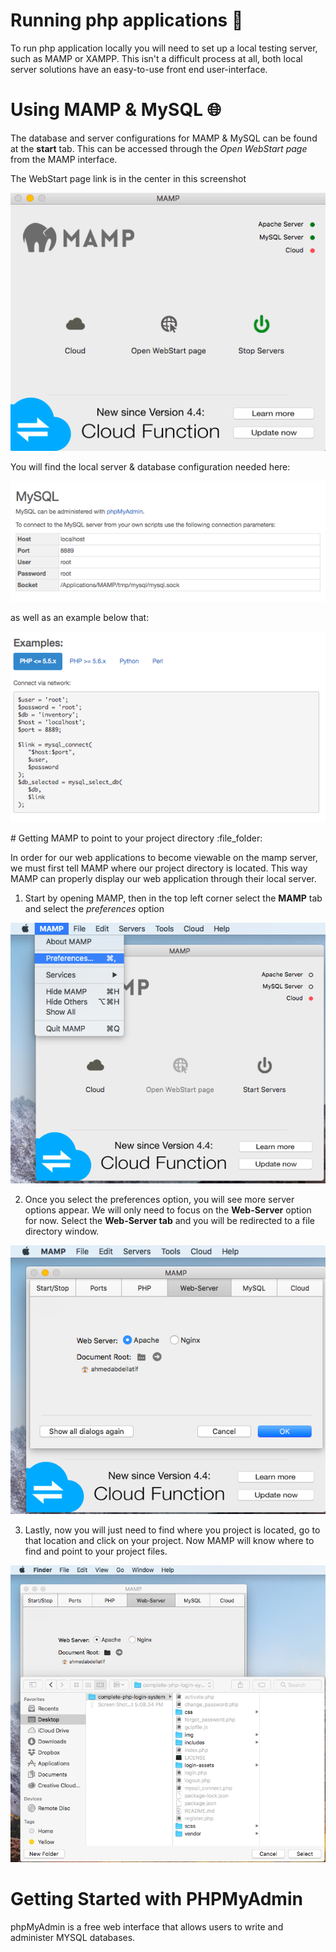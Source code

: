 # Running php applications :running:
To run php application locally you will need to set up a local testing server,
such as MAMP or XAMPP. This isn't a difficult process at all, both local server
solutions have an easy-to-use front end user-interface.

# Using MAMP & MySQL :globe_with_meridians:

The database and server configurations for MAMP & MySQL can be found at the <strong>start</strong> tab.
This can be accessed through the <em>Open WebStart page</em> from the MAMP interface.

The WebStart page link is in the center in this screenshot

<p align="center">
  <img max-width="350" src="https://github.com/Ahmed760/Complete-PHP-Login-System/blob/master/image-guide/MAMP-3.png">
</p>

You will find the local server & database configuration needed here:

<p align="center">
  <img max-width="350" src="https://github.com/Ahmed760/Complete-PHP-Login-System/blob/master/image-guide/MAMP-1.png">
</p>

as well as an example below that:

<p align="center">
  <img max-width="350" src="https://github.com/Ahmed760/Complete-PHP-Login-System/blob/master/image-guide/MAMP-2.png">
</p>
# Getting MAMP to point to your project directory :file_folder:

In order for our web applications to become viewable on the mamp server, we must first tell MAMP where our project directory is located. This way MAMP can properly display our web application through their local server.

1. Start by opening MAMP, then in the top left corner select the <strong>MAMP</strong> tab and select the <em>preferences</em> option<br>
<p align="center">
  <img max-width="460" src="https://github.com/Ahmed760/Complete-PHP-Login-System/blob/master/image-guide/mamp-preferences-step-1.png">
</p>



2. Once you select the preferences option, you will see more server options appear. We will only need to focus on the <strong>Web-Server</strong> option for now. Select the <strong>Web-Server tab</strong> and you will be redirected to a file directory window.
<p align="center">
  <img max-width="460" src="https://github.com/Ahmed760/Complete-PHP-Login-System/blob/master/image-guide/mamp-preferences-step-2.png">
</p>


3. Lastly, now you will just need to find where you project is located, go to that location and click on your project. Now MAMP will know where to find and point to your project files.
<p align="center">
  <img max-width="400" src="https://github.com/Ahmed760/Complete-PHP-Login-System/blob/master/image-guide/mamp-preferences-step-3.png">
</p>

# Getting Started with PHPMyAdmin
phpMyAdmin is a free web interface that allows users to write and administer MYSQL databases.   
